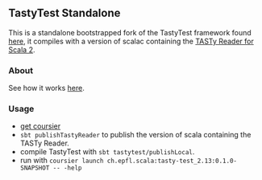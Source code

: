 ## TastyTest Standalone

This is a standalone bootstrapped fork of the TastyTest framework found [here](https://github.com/scalacenter/scala/blob/tasty_reader/src/tastytest/scala/tools/tastytest), it compiles with a version of scalac containing the [TASTy Reader for Scala 2](https://scala.epfl.ch/projects.html#tastyScala2).

### About

See how it works [here](https://github.com/scalacenter/scala/blob/tasty_reader/doc/internal/tastytest.md).

### Usage

- [get coursier](https://get-coursier.io)
- `sbt publishTastyReader` to publish the version of scala containing the TASTy Reader.
- compile TastyTest with `sbt tastytest/publishLocal`.
- run with `coursier launch ch.epfl.scala:tasty-test_2.13:0.1.0-SNAPSHOT -- -help`
